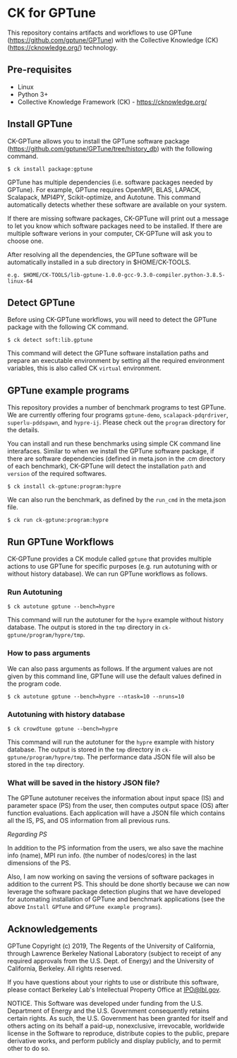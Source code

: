 # CK for GPTune

This repository contains artifacts and workflows to use GPTune
(https://github.com/gptune/GPTune) with the Collective Knowledge (CK)
(https://cknowledge.org/) technology.

## Pre-requisites

- Linux
- Python 3+
- Collective Knowledge Framework (CK) - https://cknowledge.org/

## Install GPTune

CK-GPTune allows you to install the GPTune software package
(https://github.com/gptune/GPTune/tree/history_db) with the following command.

```
$ ck install package:gptune
```

GPTune has multiple dependencies (i.e. software packages needed by GPTune).
For example, GPTune requires OpenMPI, BLAS, LAPACK, Scalapack, MPI4PY,
Scikit-optimize, and Autotune. This command automatically detects
whether these software are available on your system.

If there are missing software packages, CK-GPTune will print out a message to
let you know which software packages need to be installed. If there are multiple
software verions in your computer, CK-GPTune will ask you to choose one.

After resolving all the dependencies, the GPTune software will be automatically
installed in a sub directory in $HOME/CK-TOOLS.

```
e.g. $HOME/CK-TOOLS/lib-gptune-1.0.0-gcc-9.3.0-compiler.python-3.8.5-linux-64
```

## Detect GPTune

Before using CK-GPTune workflows, you will need to detect the GPTune package
with the following CK command.

```
$ ck detect soft:lib.gptune
```

This command will detect the GPTune software installation paths and prepare
an executable environment by setting all the required environment variables,
this is also called CK `virtual` environment.

## GPTune example programs

This repository provides a number of benchmark programs to test GPTune.
We are currently offering four programs `gptune-demo`, `scalapack-pdqrdriver`,
`superlu-pddspawn`, and `hypre-ij`. Please check out the `program` directory
for the details.

You can install and run these benchmarks using simple CK command line interafaces.
Similar to when we install the GPTune software package,
if there are software dependencies (defined in meta.json in the .cm directory
of each benchmark), CK-GPTune will detect the installation `path` and `version`
of the required softwares.

```
$ ck install ck-gptune:program:hypre
```

We can also run the benchmark, as defined by the `run_cmd` in the meta.json file.

```
$ ck run ck-gptune:program:hypre
```

## Run GPTune Workflows

CK-GPTune provides a CK module called `gptune` that provides multiple actions
to use GPTune for specific purposes (e.g. run autotuning with or without history database).
We can run GPTune workflows as follows.

### Run Autotuning

```
$ ck autotune gptune --bench=hypre
```

This command will run the autotuner for the `hypre` example without history database.
The output is stored in the `tmp` directory in `ck-gptune/program/hypre/tmp`.

### How to pass arguments

We can also pass arguments as follows. If the argument values are not given by this
command line, GPTune will use the default values defined in the program code.

```
$ ck autotune gptune --bench=hypre --ntask=10 --nruns=10
```

### Autotuning with history database

```
$ ck crowdtune gptune --bench=hypre
```

This command will run the autotuner for the `hypre` example with history database.
The output is stored in the `tmp` directory in `ck-gptune/program/hypre/tmp`.
The performance data JSON file will also be stored in the `tmp` directory.

### What will be saved in the history JSON file?

The GPTune autotuner receives the information about input space (IS) and
parameter space (PS) from the user, then computes output space (OS) after function evaluations.
Each application will have a JSON file which contains all the IS, PS, and OS information
from all previous runs.

*Regarding PS*

In addition to the PS information from the users, we also save the machine info (name),
MPI run info. (the number of nodes/cores) in the last dimensions of the PS.

Also, I am now working on saving the versions of software packages in addition to the current PS.
This should be done shortly because we can now leverage the software package detection plugins that we
have developed for automating installation of GPTune and benchmark applications
(see the above `Install GPTune` and `GPTune example programs`).


## Acknowledgements

GPTune Copyright (c) 2019, The Regents of the University of California, through Lawrence Berkeley National Laboratory (subject to receipt of any required approvals from the U.S. Dept. of Energy) and the University of California, Berkeley. All rights reserved.

If you have questions about your rights to use or distribute this software, please contact Berkeley Lab's Intellectual Property Office at IPO@lbl.gov.

NOTICE. This Software was developed under funding from the U.S. Department of Energy and the U.S. Government consequently retains certain rights. As such, the U.S. Government has been granted for itself and others acting on its behalf a paid-up, nonexclusive, irrevocable, worldwide license in the Software to reproduce, distribute copies to the public, prepare derivative works, and perform publicly and display publicly, and to permit other to do so.

